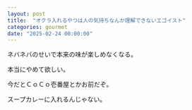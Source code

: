 ```yaml
---
layout: post
title:  "オクラ入れるやつは人の気持ちなんか理解できないエゴイスト"
categories: gourmet
date: "2025-02-24 00:00:00"
---
```


ネバネバのせいで本来の味が楽しめなくなる。

本当にやめて欲しい。

今だとＣｏＣｏ壱番屋とかお前だぞ。

スープカレーに入れるんじゃない。
